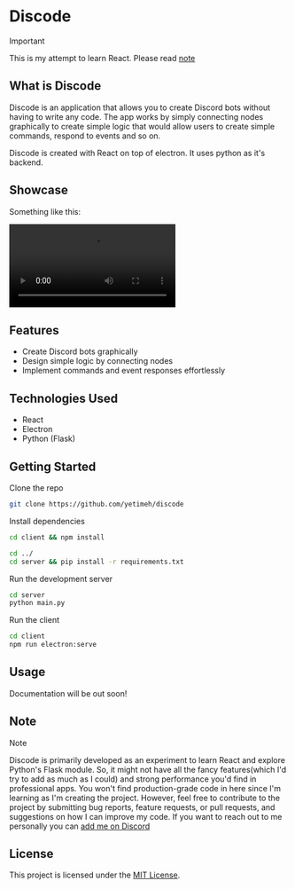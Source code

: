 # Discode

> [!IMPORTANT]  
> This is my attempt to learn React. Please read [note](#note)




## What is  Discode

Discode is an application that allows you to create Discord bots without having to write any code. The app works by simply connecting nodes graphically to create simple logic that would allow users to create simple commands, respond to events and so on.

Discode is created with React on top of electron. It uses python as it's backend.

## Showcase

Something like this:

![showcase](showcase.mp4)
## Features

- Create Discord bots graphically
- Design simple logic by connecting nodes
- Implement commands and event responses effortlessly

## Technologies Used

- React
- Electron
- Python (Flask)

## Getting Started

Clone the repo

```bash
git clone https://github.com/yetimeh/discode

```

Install dependencies

```bash
cd client && npm install
```

```bash
cd ../
cd server && pip install -r requirements.txt
```

Run the development server

```bash
cd server
python main.py
```

Run the client 
```bash
cd client
npm run electron:serve
```

## Usage

Documentation will be out soon!

## Note

> [!NOTE]  
> Discode is primarily developed as an experiment to learn React and explore Python's Flask module. So, it might not have all the fancy features(which I'd try to add as much as I could) and strong performance you'd find in professional apps. You won't find production-grade code in here since I'm learning as I'm creating the project. However, feel free to contribute to the project by submitting bug reports, feature requests, or pull requests, and suggestions on how I can improve my code. If you want to reach out to me personally you can [add me on Discord](https://discordapp.com/users/652407551849267200)



## License

This project is licensed under the [MIT License](LICENSE).